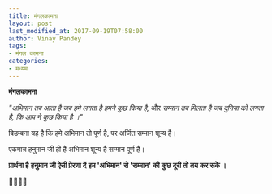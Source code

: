 ```yaml
---
title: मंगलकामना
layout: post
last_modified_at: 2017-09-19T07:58:00
author: Vinay Pandey
tags:
- मंगल कामना
categories:
- मध्यम
---
```

**मंगलकामना**

 *"अभिमान तब आता है जब  हमे लगता है हमने कुछ किया है,*
और
*सम्मान तब मिलता है जब दुनिया को लगता है, कि आप ने कुछ किया है ।"*
                    
बिडम्बना यह है कि हमे अभिमान तो पूर्ण है, पर अर्जित सम्मान शून्य  है। 

एकमात्र हनुमान जी ही हैं 
अभिमान शून्य है सम्मान पूर्ण है।

**प्रार्थना है**
**हनुमान जी ऐसी प्रेरणा दें**
**हम 'अभिमान' से 'सम्मान' की कुछ दूरी तो तय कर सकें ।**

🙏🌷🌷🙏


